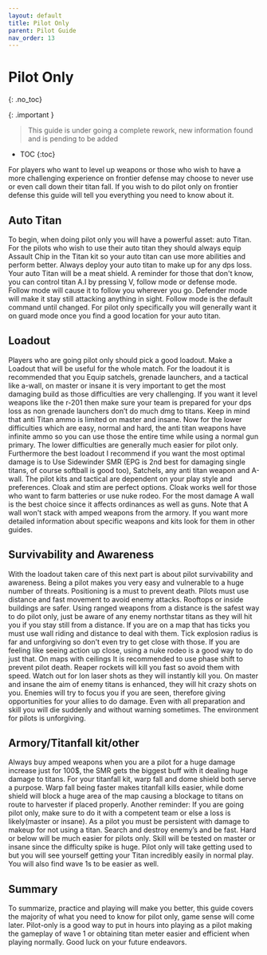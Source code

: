```yaml
---
layout: default
title: Pilot Only
parent: Pilot Guide
nav_order: 13
---
```


# Pilot Only
{: .no_toc}

{: .important }
> This guide is under going a complete rework, new information found and is pending to be added

- TOC
{:toc}

For players who want to level up weapons or those who wish to have a more challenging experience on frontier defense may choose to never use or even call down their titan fall. If you wish to do pilot only on frontier defense this guide will tell you everything you need to know about it.

## Auto Titan

To begin, when doing pilot only you will have a powerful asset: auto Titan. For the pilots who wish to use their auto titan they should always equip Assault Chip in the Titan kit so your auto titan can use more abilities and perform better. Always deploy your auto titan to make up for any dps loss. Your auto Titan will be a meat shield. A reminder for those that don't know, you can control titan A.I by pressing V, follow mode or defense mode. Follow mode will cause it to follow you wherever you go. Defender mode will make it stay still attacking anything in sight. Follow mode is the default command until changed. For pilot only specifically you will generally want it on guard mode once you find a good location for your auto titan.

## Loadout

Players who are going pilot only should pick a good loadout. Make a Loadout that will be useful for the whole match. For the loadout it is recommended that you Equip satchels, grenade launchers, and a tactical like a-wall, on master or insane it is very important to get the most damaging build as those difficulties are very challenging. If you want it level weapons like the r-201 then make sure your team is prepared for your dps loss as non grenade launchers don’t do much dmg to titans. Keep in mind that anti Titan ammo is limited on master and insane. Now for the lower difficulties which are easy, normal and hard, the anti titan weapons have infinite ammo so you can use those the entire time while using a normal gun primary. The lower difficulties are generally much easier for pilot only. Furthermore the best loadout I recommend if you want the most optimal damage is to Use Sidewinder SMR (EPG is 2nd best for damaging single titans, of course softball is good too), Satchels, any anti titan weapon and A-wall. The pilot kits and tactical are dependent on your play style and preferences. Cloak and stim are perfect options. Cloak works well for those who want to farm batteries or use nuke rodeo. For the most damage A wall is the best choice since it affects ordinances as well as guns. Note that A wall won't stack with amped weapons from the armory. If you want more detailed information about specific weapons and kits look for them in other guides.

## Survivability and Awareness

With the loadout taken care of this next part is about pilot survivability and awareness. Being a pilot makes you very easy and vulnerable to a huge number of threats. Positioning is a must to prevent death. Pilots must use distance and fast movement to avoid enemy attacks. Rooftops or inside buildings are safer. Using ranged weapons from a distance is the safest way to do pilot only, just be aware of any enemy northstar titans as they will hit you if you stay still from a distance. If you are on a map that has ticks you must use wall riding and distance to deal with them. Tick explosion radius is far and unforgiving so don't even try to get close with those. If you are feeling like seeing action up close, using a nuke rodeo is a good way to do just that. On maps with ceilings It is recommended to use phase shift to prevent pilot death. Reaper rockets will kill you fast so avoid them with speed. Watch out for Ion laser shots as they will instantly kill you. On master and insane the aim of enemy titans is enhanced, they will hit crazy shots on you. Enemies will try to focus you if you are seen, therefore giving opportunities for your allies to do damage. Even with all preparation and skill you will die suddenly and without warning sometimes. The environment for pilots is unforgiving.

## Armory/Titanfall kit/other

Always buy amped weapons when you are a pilot for a huge damage increase just for 100$, the SMR gets the biggest buff with it dealing huge damage to titans. For your titanfall kit, warp fall and dome shield both serve a purpose. Warp fall being faster makes titanfall kills easier, while dome shield will block a huge area of the map causing a blockage to titans on route to harvester if placed properly. Another reminder: If you are going pilot only, make sure to do it with a competent team or else a loss is likely(master or insane). As a pilot you must be persistent with damage to makeup for not using a titan. Search and destroy enemy’s and be fast. Hard or below will be much easier for pilots only. Skill will be tested on master or insane since the difficulty spike is huge. Pilot only will take getting used to but you will see yourself getting your Titan incredibly easily in normal play. You will also find wave 1s to be easier as well.

## Summary

To summarize, practice and playing will make you better, this guide covers the majority of what you need to know for pilot only, game sense will come later. Pilot-only is a good way to put in hours into playing as a pilot making the gameplay of wave 1 or obtaining titan meter easier and efficient when playing normally. Good luck on your future endeavors.
